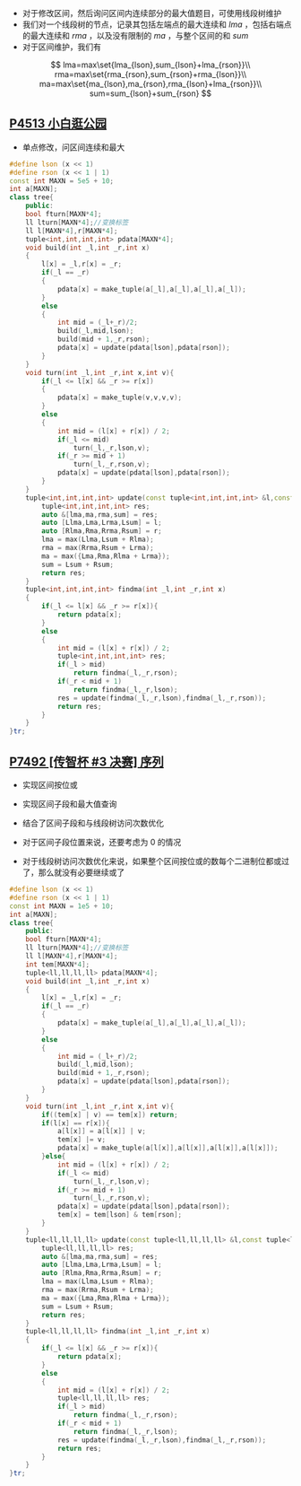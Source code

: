 * 对于修改区间，然后询问区间内连续部分的最大值题目，可使用线段树维护
* 我们对一个线段树的节点，记录其包括左端点的最大连续和 $lma$ ，包括右端点的最大连续和 $rma$ ，以及没有限制的 $ma$ ，与整个区间的和 $sum$
* 对于区间维护，我们有

$$
lma=max\set{lma_{lson},sum_{lson}+lma_{rson}}\\
rma=max\set{rma_{rson},sum_{rson}+rma_{lson}}\\
ma=max\set{ma_{lson},ma_{rson},rma_{lson}+lma_{rson}}\\
sum=sum_{lson}+sum_{rson}
$$

## [P4513 小白逛公园](https://www.luogu.com.cn/problem/P4513)

* 单点修改，问区间连续和最大

```cpp
#define lson (x << 1)
#define rson (x << 1 | 1)
const int MAXN = 5e5 + 10;
int a[MAXN];
class tree{
	public:
	bool fturn[MAXN*4];
	ll lturn[MAXN*4];//变换标签
	ll l[MAXN*4],r[MAXN*4];
	tuple<int,int,int,int> pdata[MAXN*4];
	void build(int _l,int _r,int x)
	{
		l[x] = _l,r[x] = _r;
		if(_l == _r)
		{
			pdata[x] = make_tuple(a[_l],a[_l],a[_l],a[_l]);
		}
		else
		{
			int mid = (_l+_r)/2;
			build(_l,mid,lson);
			build(mid + 1,_r,rson);
			pdata[x] = update(pdata[lson],pdata[rson]);
		}
	}
	void turn(int _l,int _r,int x,int v){
		if(_l <= l[x] && _r >= r[x])
		{
			pdata[x] = make_tuple(v,v,v,v);
		}
		else
		{
			int mid = (l[x] + r[x]) / 2;
			if(_l <= mid)
				turn(_l,_r,lson,v);
			if(_r >= mid + 1)
				turn(_l,_r,rson,v);
			pdata[x] = update(pdata[lson],pdata[rson]);
		}
	}
	tuple<int,int,int,int> update(const tuple<int,int,int,int> &l,const tuple<int,int,int,int> &r){
		tuple<int,int,int,int> res;
		auto &[lma,ma,rma,sum] = res;
		auto [Llma,Lma,Lrma,Lsum] = l;
		auto [Rlma,Rma,Rrma,Rsum] = r;
		lma = max(Llma,Lsum + Rlma);
		rma = max(Rrma,Rsum + Lrma);
		ma = max({Lma,Rma,Rlma + Lrma});
		sum = Lsum + Rsum;
		return res;
	}
	tuple<int,int,int,int> findma(int _l,int _r,int x)
	{
		if(_l <= l[x] && _r >= r[x]){
			return pdata[x];
		}
		else
		{
			int mid = (l[x] + r[x]) / 2;
			tuple<int,int,int,int> res;
			if(_l > mid)
				return findma(_l,_r,rson);
			if(_r < mid + 1)
				return findma(_l,_r,lson);
			res = update(findma(_l,_r,lson),findma(_l,_r,rson));
			return res;
		}
	}
}tr;
```

## [P7492 [传智杯 #3 决赛] 序列](https://www.luogu.com.cn/problem/P7492)

* 实现区间按位或

* 实现区间子段和最大值查询

* 结合了区间子段和与线段树访问次数优化
* 对于区间子段位置来说，还要考虑为 $0$ 的情况
* 对于线段树访问次数优化来说，如果整个区间按位或的数每个二进制位都或过了，那么就没有必要继续或了

```cpp
#define lson (x << 1)
#define rson (x << 1 | 1)
const int MAXN = 1e5 + 10;
int a[MAXN];
class tree{
	public:
	bool fturn[MAXN*4];
	ll lturn[MAXN*4];//变换标签
	ll l[MAXN*4],r[MAXN*4];
	int tem[MAXN*4];
	tuple<ll,ll,ll,ll> pdata[MAXN*4];
	void build(int _l,int _r,int x)
	{
		l[x] = _l,r[x] = _r;
		if(_l == _r)
		{
			pdata[x] = make_tuple(a[_l],a[_l],a[_l],a[_l]);
		}
		else
		{
			int mid = (_l+_r)/2;
			build(_l,mid,lson);
			build(mid + 1,_r,rson);
			pdata[x] = update(pdata[lson],pdata[rson]);
		}
	}
	void turn(int _l,int _r,int x,int v){
		if((tem[x] | v) == tem[x]) return;
		if(l[x] == r[x]){
			a[l[x]] = a[l[x]] | v;
			tem[x] |= v;
			pdata[x] = make_tuple(a[l[x]],a[l[x]],a[l[x]],a[l[x]]);
		}else{
			int mid = (l[x] + r[x]) / 2;
			if(_l <= mid)
				turn(_l,_r,lson,v);
			if(_r >= mid + 1)
				turn(_l,_r,rson,v);
			pdata[x] = update(pdata[lson],pdata[rson]);
			tem[x] = tem[lson] & tem[rson];
		}
	}
	tuple<ll,ll,ll,ll> update(const tuple<ll,ll,ll,ll> &l,const tuple<ll,ll,ll,ll> &r){
		tuple<ll,ll,ll,ll> res;
		auto &[lma,ma,rma,sum] = res;
		auto [Llma,Lma,Lrma,Lsum] = l;
		auto [Rlma,Rma,Rrma,Rsum] = r;
		lma = max(Llma,Lsum + Rlma);
		rma = max(Rrma,Rsum + Lrma);
		ma = max({Lma,Rma,Rlma + Lrma});
		sum = Lsum + Rsum;
		return res;
	}
	tuple<ll,ll,ll,ll> findma(int _l,int _r,int x)
	{
		if(_l <= l[x] && _r >= r[x]){
			return pdata[x];
		}
		else
		{
			int mid = (l[x] + r[x]) / 2;
			tuple<ll,ll,ll,ll> res;
			if(_l > mid)
				return findma(_l,_r,rson);
			if(_r < mid + 1)
				return findma(_l,_r,lson);
			res = update(findma(_l,_r,lson),findma(_l,_r,rson));
			return res;
		}
	}
}tr;
```

